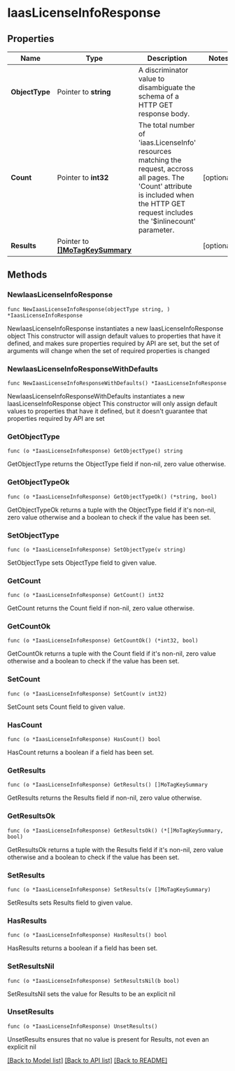 # IaasLicenseInfoResponse

## Properties

Name | Type | Description | Notes
------------ | ------------- | ------------- | -------------
**ObjectType** | Pointer to **string** | A discriminator value to disambiguate the schema of a HTTP GET response body. | 
**Count** | Pointer to **int32** | The total number of &#39;iaas.LicenseInfo&#39; resources matching the request, accross all pages. The &#39;Count&#39; attribute is included when the HTTP GET request includes the &#39;$inlinecount&#39; parameter. | [optional] 
**Results** | Pointer to [**[]MoTagKeySummary**](mo.TagKeySummary.md) |  | [optional] 

## Methods

### NewIaasLicenseInfoResponse

`func NewIaasLicenseInfoResponse(objectType string, ) *IaasLicenseInfoResponse`

NewIaasLicenseInfoResponse instantiates a new IaasLicenseInfoResponse object
This constructor will assign default values to properties that have it defined,
and makes sure properties required by API are set, but the set of arguments
will change when the set of required properties is changed

### NewIaasLicenseInfoResponseWithDefaults

`func NewIaasLicenseInfoResponseWithDefaults() *IaasLicenseInfoResponse`

NewIaasLicenseInfoResponseWithDefaults instantiates a new IaasLicenseInfoResponse object
This constructor will only assign default values to properties that have it defined,
but it doesn't guarantee that properties required by API are set

### GetObjectType

`func (o *IaasLicenseInfoResponse) GetObjectType() string`

GetObjectType returns the ObjectType field if non-nil, zero value otherwise.

### GetObjectTypeOk

`func (o *IaasLicenseInfoResponse) GetObjectTypeOk() (*string, bool)`

GetObjectTypeOk returns a tuple with the ObjectType field if it's non-nil, zero value otherwise
and a boolean to check if the value has been set.

### SetObjectType

`func (o *IaasLicenseInfoResponse) SetObjectType(v string)`

SetObjectType sets ObjectType field to given value.


### GetCount

`func (o *IaasLicenseInfoResponse) GetCount() int32`

GetCount returns the Count field if non-nil, zero value otherwise.

### GetCountOk

`func (o *IaasLicenseInfoResponse) GetCountOk() (*int32, bool)`

GetCountOk returns a tuple with the Count field if it's non-nil, zero value otherwise
and a boolean to check if the value has been set.

### SetCount

`func (o *IaasLicenseInfoResponse) SetCount(v int32)`

SetCount sets Count field to given value.

### HasCount

`func (o *IaasLicenseInfoResponse) HasCount() bool`

HasCount returns a boolean if a field has been set.

### GetResults

`func (o *IaasLicenseInfoResponse) GetResults() []MoTagKeySummary`

GetResults returns the Results field if non-nil, zero value otherwise.

### GetResultsOk

`func (o *IaasLicenseInfoResponse) GetResultsOk() (*[]MoTagKeySummary, bool)`

GetResultsOk returns a tuple with the Results field if it's non-nil, zero value otherwise
and a boolean to check if the value has been set.

### SetResults

`func (o *IaasLicenseInfoResponse) SetResults(v []MoTagKeySummary)`

SetResults sets Results field to given value.

### HasResults

`func (o *IaasLicenseInfoResponse) HasResults() bool`

HasResults returns a boolean if a field has been set.

### SetResultsNil

`func (o *IaasLicenseInfoResponse) SetResultsNil(b bool)`

 SetResultsNil sets the value for Results to be an explicit nil

### UnsetResults
`func (o *IaasLicenseInfoResponse) UnsetResults()`

UnsetResults ensures that no value is present for Results, not even an explicit nil

[[Back to Model list]](../README.md#documentation-for-models) [[Back to API list]](../README.md#documentation-for-api-endpoints) [[Back to README]](../README.md)


